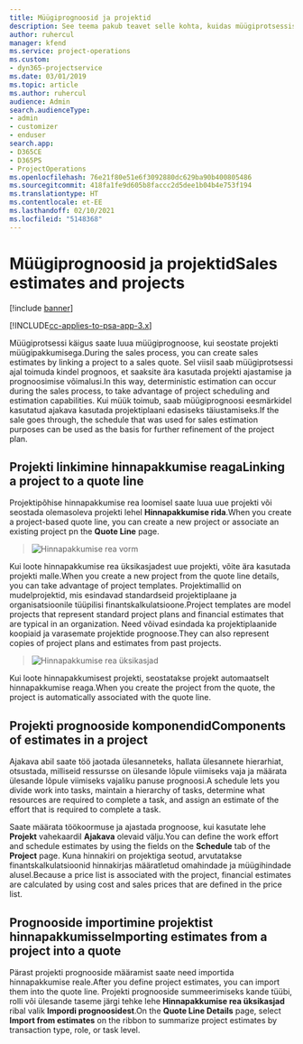 ```yaml
---
title: Müügiprognoosid ja projektid
description: See teema pakub teavet selle kohta, kuidas müügiprotsessis ajakava ja prognoose ära kasutada.
author: ruhercul
manager: kfend
ms.service: project-operations
ms.custom:
- dyn365-projectservice
ms.date: 03/01/2019
ms.topic: article
ms.author: ruhercul
audience: Admin
search.audienceType:
- admin
- customizer
- enduser
search.app:
- D365CE
- D365PS
- ProjectOperations
ms.openlocfilehash: 76e21f80e51e6f3092880dc629ba90b400805486
ms.sourcegitcommit: 418fa1fe9d605b8faccc2d5dee1b04b4e753f194
ms.translationtype: HT
ms.contentlocale: et-EE
ms.lasthandoff: 02/10/2021
ms.locfileid: "5148368"
---
```

# <a name="sales-estimates-and-projects"></a><span data-ttu-id="850d8-103">Müügiprognoosid ja projektid</span><span class="sxs-lookup"><span data-stu-id="850d8-103">Sales estimates and projects</span></span>

[!include [banner](../includes/psa-now-project-operations.md)]

[!INCLUDE[cc-applies-to-psa-app-3.x](../includes/cc-applies-to-psa-app-3x.md)]

<span data-ttu-id="850d8-104">Müügiprotsessi käigus saate luua müügiprognoose, kui seostate projekti müügipakkumisega.</span><span class="sxs-lookup"><span data-stu-id="850d8-104">During the sales process, you can create sales estimates by linking a project to a sales quote.</span></span> <span data-ttu-id="850d8-105">Sel viisil saab müügiprotsessi ajal toimuda kindel prognoos, et saaksite ära kasutada projekti ajastamise ja prognoosimise võimalusi.</span><span class="sxs-lookup"><span data-stu-id="850d8-105">In this way, deterministic estimation can occur during the sales process, to take advantage of project scheduling and estimation capabilities.</span></span> <span data-ttu-id="850d8-106">Kui müük toimub, saab müügiprognoosi eesmärkidel kasutatud ajakava kasutada projektiplaani edasiseks täiustamiseks.</span><span class="sxs-lookup"><span data-stu-id="850d8-106">If the sale goes through, the schedule that was used for sales estimation purposes can be used as the basis for further refinement of the project plan.</span></span>

## <a name="linking-a-project-to-a-quote-line"></a><span data-ttu-id="850d8-107">Projekti linkimine hinnapakkumise reaga</span><span class="sxs-lookup"><span data-stu-id="850d8-107">Linking a project to a quote line</span></span>

<span data-ttu-id="850d8-108">Projektipõhise hinnapakkumise rea loomisel saate luua uue projekti või seostada olemasoleva projekti lehel **Hinnapakkumise rida**.</span><span class="sxs-lookup"><span data-stu-id="850d8-108">When you create a project-based quote line, you can create a new project or associate an existing project pn the **Quote Line** page.</span></span> 

> ![Hinnapakkumise rea vorm](media/project-8.png)
 
<span data-ttu-id="850d8-110">Kui loote hinnapakkumise rea üksikasjadest uue projekti, võite ära kasutada projekti malle.</span><span class="sxs-lookup"><span data-stu-id="850d8-110">When you create a new project from the quote line details, you can take advantage of project templates.</span></span> <span data-ttu-id="850d8-111">Projektimallid on mudelprojektid, mis esindavad standardseid projektiplaane ja organisatsioonile tüüpilisi finantskalkulatsioone.</span><span class="sxs-lookup"><span data-stu-id="850d8-111">Project templates are model projects that represent standard project plans and financial estimates that are typical in an organization.</span></span> <span data-ttu-id="850d8-112">Need võivad esindada ka projektiplaanide koopiaid ja varasemate projektide prognoose.</span><span class="sxs-lookup"><span data-stu-id="850d8-112">They can also represent copies of project plans and estimates from past projects.</span></span>

> ![Hinnapakkumise rea üksikasjad](media/project-9.png)
  
<span data-ttu-id="850d8-114">Kui loote hinnapakkumisest projekti, seostatakse projekt automaatselt hinnapakkumise reaga.</span><span class="sxs-lookup"><span data-stu-id="850d8-114">When you create the project from the quote, the project is automatically associated with the quote line.</span></span>

## <a name="components-of-estimates-in-a-project"></a><span data-ttu-id="850d8-115">Projekti prognooside komponendid</span><span class="sxs-lookup"><span data-stu-id="850d8-115">Components of estimates in a project</span></span>

<span data-ttu-id="850d8-116">Ajakava abil saate töö jaotada ülesanneteks, hallata ülesannete hierarhiat, otsustada, milliseid ressursse on ülesande lõpule viimiseks vaja ja määrata ülesande lõpule viimiseks vajaliku panuse prognoosi.</span><span class="sxs-lookup"><span data-stu-id="850d8-116">A schedule lets you divide work into tasks, maintain a hierarchy of tasks, determine what resources are required to complete a task, and assign an estimate of the effort that is required to complete a task.</span></span>

<span data-ttu-id="850d8-117">Saate määrata töökoormuse ja ajastada prognoose, kui kasutate lehe **Projekt** vahekaardil **Ajakava** olevaid välju.</span><span class="sxs-lookup"><span data-stu-id="850d8-117">You can define the work effort and schedule estimates by using the fields on the **Schedule** tab of the **Project** page.</span></span> <span data-ttu-id="850d8-118">Kuna hinnakiri on projektiga seotud, arvutatakse finantskalkulatsioonid hinnakirjas määratletud omahindade ja müügihindade alusel.</span><span class="sxs-lookup"><span data-stu-id="850d8-118">Because a price list is associated with the project, financial estimates are calculated by using cost and sales prices that are defined in the price list.</span></span>

## <a name="importing-estimates-from-a-project-into-a-quote"></a><span data-ttu-id="850d8-119">Prognooside importimine projektist hinnapakkumisse</span><span class="sxs-lookup"><span data-stu-id="850d8-119">Importing estimates from a project into a quote</span></span>

<span data-ttu-id="850d8-120">Pärast projekti prognooside määramist saate need importida hinnapakkumise reale.</span><span class="sxs-lookup"><span data-stu-id="850d8-120">After you define project estimates, you can import them into the quote line.</span></span> <span data-ttu-id="850d8-121">Projekti prognooside summeerimiseks kande tüübi, rolli või ülesande taseme järgi tehke lehe **Hinnapakkumise rea üksikasjad** ribal valik **Impordi prognoosidest**.</span><span class="sxs-lookup"><span data-stu-id="850d8-121">On the **Quote Line Details** page, select **Import from estimates** on the ribbon to summarize project estimates by transaction type, role, or task level.</span></span>
